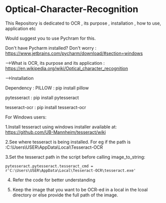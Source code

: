# Optical-Character-Recognition
This Repository is dedicated to OCR , its purpose , installation , how to use, application etc

Would suggest you to use Pychram for this.

Don't have Pycharm installed? Don't worry : https://www.jetbrains.com/pycharm/download/#section=windows

<Download the community version>

-->What is OCR, its purpose and its application : https://en.wikipedia.org/wiki/Optical_character_recognition

-->Installation

Dependency :
PILLOW : pip install pillow

pytesseract : pip install pytesseract

tesseract-ocr : pip install tesseract-ocr

For Windows users:

1.Install tesseract using windows installer available at: https://github.com/UB-Mannheim/tesseract/wiki

2.See where tesseract is being installed. For eg if the path is :C:\Users\USER\AppData\Local\Tesseract-OCR 

3.Set the tesseract path in the script before calling image_to_string:
    
    pytesseract.pytesseract.tesseract_cmd = r'C:\Users\USER\AppData\Local\Tesseract-OCR\tesseract.exe'
    
4. Refer the code for better understanding

5. Keep the image that you want to be OCR-ed in a local in the lcoal directory or else provide the full path of the image.

